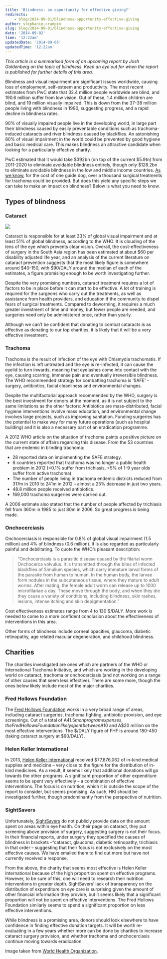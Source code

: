 ```yaml
---
title: 'Blindness: an opportunity for effective giving?'
redirects:
    - blog/2014-09-01/blindness-opportunity-effective-giving
author: stephanie-crampin
slug: blog/2014-09-01/blindness-opportunity-effective-giving
date: '2014-09-02'
time: '12:22am'
updatedDate: '2014-09-05'
updatedTime: '12:22am'
---
```

_This article is a summarised form of an upcoming report by Josh Goldenberg on the topic of blindness. Keep an eye out for when the report is published for further details of this area._

Blindness and visual impairment are significant issues worldwide, causing loss of employment, self-esteem and productivity. The most recent estimates from PwC state that 32.4 million people worldwide are blind, and 190.6 million suffer from low vision. Out of these, 1.4 million children are blind, and 19 million visually impaired. This is down from the 37-38 million people living with blindness in 1990, suggesting progress, and a rapid decline in blindness rates.

90% of visually impaired people live in the developing world, in large part their blindness caused by easily preventable conditions such as trachoma-induced cataracts and river blindness caused by blackflies. An astonishing 80% of visual impairment in the world could be prevented by good hygiene and basic medical care. This makes blindness an attractive candidate when looking for a particularly effective charity.

PwC estimated that it would take $392bn (on top of the current $5.9tn) from 2011-2020 to eliminate avoidable blindness entirely, though only $128.2bn to eliminate avoidable blindness in the low and middle income countries. [As we know](http://www.givingwhatwecan.org/get-involved/myths-about-aid), for the cost of one guide dog, over a thousand surgical treatments for trachoma could be provided. But does this yield any specific steps we can take to make an impact on blindness? Below is what you need to know.

## Types of blindness

### Cataract

![](/images/uploads/cataract.jpg)

Cataract is responsible for at least 33% of global visual impairment and at least 51% of global blindness, according to the WHO. It is clouding of the lens of the eye which prevents clear vision. Overall, the cost-effectiveness of surgery in the South Asia region has been estimated at about $60 per disability adjusted life year, and an analysis of the current literature on cataract prevention suggests that the most likely figure is somewhere around $40-150, with $90/DALY around the median of each of the estimates, a figure promising enough to be worth investigating further.

Despite the very promising numbers, cataract treatment requires a lot of factors to be in place before it can start to be effective. A lot of training is required for the surgeons who carry out the treatments, as well as assistance from health providers, and education if the community to dispel fears of surgical treatments. Compared to deworming, it requires a much greater investment of time and money, but fewer people are needed, and surgeries need only be administered once, rather than yearly.

Although we can’t be confident that donating to combat cataracts is as effective as donating to our top charities, it is likely that it will be a very effective investment.

### Trachoma

Trachoma is the result of infection of the eye with Chlamydia trachomatis. If the infection is left untreated and the eye is re-infected, it can cause the eyelid to turn inwards, meaning that eyelashes come into contact with the eye, causing scarring, immense pain and eventually irreversible blindness. The WHO recommended strategy for combatting trachoma is ‘SAFE’ – surgery, antibiotics, facial cleanliness and environmental changes.

Despite the multifactorial approach recommended by the WHO, surgery is the best investment for donors at the moment, as it is not subject to the same limitations as the other factors: Antibiotics are mass-distributed, facial hygiene interventions involve mass education, and environmental change involves large projects, such as improving sanitation. Funding surgeries has the potential to make way for many future operations (such as hospital building) and it is also a necessary part of an eradication programme.

A 2012 WHO article on the situation of trachoma paints a positive picture on the current state of affairs regarding this disease. From the 53 countries that are endemic in blinding trachoma:

*   28 reported data on implementing the SAFE strategy.
*   6 countries reported that trachoma was no longer a public health problem in 2012 (<0.1% suffer from trichiasis, <5% of 1-9 year olds suffer from active trachoma).
*   The number of people living in trachoma endemic districts reduced from 317m in 2010 to 241m in 2012 – almost a 25% decrease in just two years.
*   48.8 million people received antibiotics.
*   169,000 trachoma surgeries were carried out.

A 2006 estimate also stated that the number of people affected by trichiasis fell from 360m in 1985 to just 80m in 2006\. So great progress is being made.

### Onchocerciasis

Onchocerciasis is responsible for 0.8% of global visual impairment (1.5 million) and 4% of blindness (0.6 million). It is also regarded as particularly painful and debilitating. To quote the WHO’s pleasant description:

> “Onchocerciasis is a parasitic disease caused by the filarial worm Onchocerca volvulus. It is transmitted through the bites of infected blackflies of Simulium species, which carry immature larval forms of the parasite from human to human. In the human body, the larvae form nodules in the subcutaneous tissue, where they mature to adult worms. After mating, the female adult worm can release up to 1000 microfilariae a day. These move through the body, and when they die they cause a variety of conditions, including blindness, skin rashes, lesions, intense itching and skin depigmentation.”

Cost effectiveness estimates range from 4 to 130 $/DALY. More work is needed to come to a more confident conclusion about the effectiveness of interventions in this area.

Other forms of blindness include corneal opacities, glaucoma, diabetic retinopathy, age related macular degeneration, and childhood blindness.

## Charities

The charities investigated are ones which are partners of the WHO or International Trachoma Initiative, and which are working in the developing world on cataract, trachoma or onchocerciasis (and not working on a range of other causes that seem less effective). There are some more, though the ones below likely include most of the major charities.

### Fred Hollows Foundation

The [Fred Hollows Foundation](http://www.hollows.org.au/) works in a very broad range of areas, including cataract surgeries, trachoma fighting, antibiotic provision, and eye screenings. Out of a total of A$41.5m on program expenses, the Fred Hollows Foundation likely spent between A$10 and A$20 million on the most effective interventions. The $/DALY figure of FHF is around 180-450 (taking cataract surgery at $90/DALY).

### Helen Keller International

In 2013, [Helen Keller International](http://www.hki.org/) received $77,876,062 of in-kind medical supplies and medicine – very close to the figure for the distribution of in-kind medicines. As a result, it seems likely that additional donations will go towards the other programs. A significant proportion of other expenditure seems to be spent very effectively – a combination of effective interventions. The focus is on nutrition, which it is outside the scope of the report to consider, but seems promising. As such, HKI should be investigated further, though predominantly from the perspective of nutrition.

### SightSavers

Unfortunately, [SightSavers](http://www.sightsavers.org/) do not publicly provide data on the amount spent on areas within eye health. On their page on cataract, they put screening above provision of surgery, suggesting surgery is not their focus. In their financial reports, under surgery they specified the causes of blindness in brackets –“cataract, glaucoma, diabetic retinopathy, trichiasis in that order – suggesting that their focus is not exclusively on the most effective causes. We have emailed them to find out more but have not currently received a response.

From the above, the charity that seems most effective is Helen Keller International because of the high proportion spent on effective programs. However, to be sure of this, one will need to research their nutrition interventions in greater depth. SightSavers’ lack of transparency on the distribution of expenditure on eye care is surprising given the amount of other financial information they provide, but it seems likely that a significant proportion will not be spent on effective interventions. The Fred Hollows Foundation similarly seems to spend a significant proportion on less effective interventions.

While blindness is a promising area, donors should look elsewhere to have confidence in finding effective donation targets. It will be worth re-evaluating in a few years whether more can be done by charities to increase cataract surgery provision, and whether trachoma and onchocerciasis continue moving towards eradication.

Image taken from [World Health Organization](http://www.who.int/topics/cataract/en/).